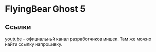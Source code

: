 # FlyingBear Ghost 5

## Ссылки

  [youtube](https://www.youtube.com/channel/UCO9d2eNVwLAmIJnQt6TsNKw/featured) - официальный канал разработчиков мишек.
  Там же можно найти ссылку напрошивку.

